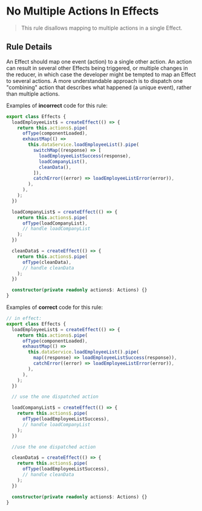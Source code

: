 # No Multiple Actions In Effects

> This rule disallows mapping to multiple actions in a single Effect.

## Rule Details

An Effect should map one event (action) to a single other action.
An action can result in several other Effects being triggered, or multiple changes in the reducer, in which case the developer might be tempted to map an Effect to several actions. A more understandable approach is to dispatch one "combining" action that describes what happened (a unique event), rather than multiple actions.

Examples of **incorrect** code for this rule:

```ts
export class Effects {
  loadEmployeeList$ = createEffect(() => {
    return this.actions$.pipe(
      ofType(componentLoaded),
      exhaustMap(() =>
        this.dataService.loadEmployeeList().pipe(
          switchMap((response) => [
            loadEmployeeListSuccess(response),
            loadCompanyList(),
            cleanData(),
          ]),
          catchError((error) => loadEmployeeListError(error)),
        ),
      ),
    );
  })

  loadCompanyList$ = createEffect(() => {
    return this.actions$.pipe(
      ofType(loadCompanyList),
      // handle loadCompanyList
    );
  })

  cleanData$ = createEffect(() => {
    return this.actions$.pipe(
      ofType(cleanData),
      // handle cleanData
    );
  })

  constructor(private readonly actions$: Actions) {}
}
```

Examples of **correct** code for this rule:

```ts
// in effect:
export class Effects {
  loadEmployeeList$ = createEffect(() => {
    return this.actions$.pipe(
      ofType(componentLoaded),
      exhaustMap(() =>
        this.dataService.loadEmployeeList().pipe(
          map((response) => loadEmployeeListSuccess(response)),
          catchError((error) => loadEmployeeListError(error)),
        ),
      ),
    );
  })

  // use the one dispatched action

  loadCompanyList$ = createEffect(() => {
    return this.actions$.pipe(
      ofType(loadEmployeeListSuccess),
      // handle loadCompanyList
    );
  })

  //use the one dispatched action

  cleanData$ = createEffect(() => {
    return this.actions$.pipe(
      ofType(loadEmployeeListSuccess),
      // handle cleanData
    );
  })

  constructor(private readonly actions$: Actions) {}
}
```
